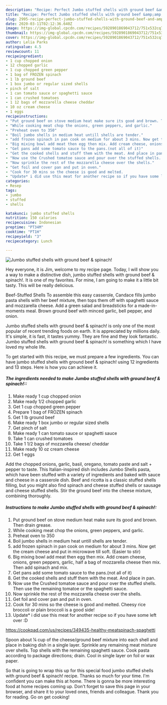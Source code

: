 ```yaml
---
description: "Recipe: Perfect Jumbo stuffed shells with ground beef &amp;amp; spinach!"
title: "Recipe: Perfect Jumbo stuffed shells with ground beef &amp;amp; spinach!"
slug: 2995-recipe-perfect-jumbo-stuffed-shells-with-ground-beef-and-amp-spinach
date: 2020-03-11T02:12:36.640Z
image: https://img-global.cpcdn.com/recipes/5928901869043712/751x532cq70/jumbo-stuffed-shells-with-ground-beef-spinach-recipe-main-photo.jpg
thumbnail: https://img-global.cpcdn.com/recipes/5928901869043712/751x532cq70/jumbo-stuffed-shells-with-ground-beef-spinach-recipe-main-photo.jpg
cover: https://img-global.cpcdn.com/recipes/5928901869043712/751x532cq70/jumbo-stuffed-shells-with-ground-beef-spinach-recipe-main-photo.jpg
author: Lelia Parks
ratingvalue: 4.5
reviewcount: 11
recipeingredient:
- 1 cup chopped onion
- 12 chopped garlic
- 1 cup chopped green pepper
- 1 bag of FROZEN spinach
- 1 lb ground beef
- 1 box jumbo or regular sized shells
- pinch of salt
- 1 can tomato sauce or spaghetti sauce
- 1 can crushed tomatoes
- 1 12 bags of mozzarella cheese cheddar
- 10 oz cream cheese
- 1 eggs
recipeinstructions:
- "Put ground beef on stove medium heat make sure its good and brown. Then drain grease."
- "While cooking meat chop the onions, green peppers, and garlic."
- "Preheat oven to 350"
- "Boil jumbo shells in medium heat untill shells are tender."
- "add frozen spinach in pan cook on medium for about 3 mins. Now get the cream cheese and put in microwave till soft. (Easier to stir)"
- "Big mixing bowl add meat then egg then mix. Add cream cheese, onions, green peppers, garlic, half a bag of mozzarella cheese then mix. Then add spinach and mix."
- "Get pans add some tomato sauce to the pans.(not all of it)"
- "Get the cooked shells and stuff them with the meat. And place in pan."
- "Now use the Crushed tomatoe sauce and pour over the stuffed shells. Then use the remaining tomatoe or the spaghetti sauce."
- "Now sprinkle the rest of the mozzarella cheese over the shells."
- "Get foil and cover pan and put in oven."
- "Cook for 30 mins so the cheese is good and melted.                                   Cheesy rice broccoli or plain broccoli is a good side!"
- "Update* i did use this meat for another recipe so if you have some left over :D  https://cookpad.com/us/recipes/349435-healthy-meatspinach-spaghetti"
categories:
- Resep
tags:
- jumbo
- stuffed
- shells

katakunci: jumbo stuffed shells
nutrition: 150 calories
recipecuisine: Indonesian
preptime: "PT34M"
cooktime: "PT1H"
recipeyield: "3"
recipecategory: Lunch

---
```



![Jumbo stuffed shells with ground beef &amp; spinach!](https://img-global.cpcdn.com/recipes/5928901869043712/751x532cq70/jumbo-stuffed-shells-with-ground-beef-spinach-recipe-main-photo.jpg)

Hey everyone, it is Jim, welcome to my recipe page. Today, I will show you a way to make a distinctive dish, jumbo stuffed shells with ground beef &amp; spinach!. It is one of my favorites. For mine, I am going to make it a little bit tasty. This will be really delicious.

Beef-Stuffed Shells To assemble this easy casserole, Candace fills jumbo pasta shells with her beef mixture, then tops them off with spaghetti sauce and mozzarella cheese. Add a green salad and breadsticks for a made-in-moments meal. Brown ground beef with minced garlic, bell pepper, and onion.

Jumbo stuffed shells with ground beef &amp; spinach! is only one of the most popular of recent trending foods on earth. It is appreciated by millions daily. It's simple, it is fast, it tastes yummy. They are fine and they look fantastic. Jumbo stuffed shells with ground beef &amp; spinach! is something which I have loved my whole life.


To get started with this recipe, we must prepare a few ingredients. You can have jumbo stuffed shells with ground beef &amp; spinach! using 12 ingredients and 13 steps. Here is how you can achieve it.

##### The ingredients needed to make Jumbo stuffed shells with ground beef &amp; spinach!::

1. Make ready 1 cup chopped onion
1. Make ready 1/2 chopped garlic
1. Get 1 cup chopped green pepper
1. Prepare 1 bag of FROZEN spinach
1. Get 1 lb ground beef
1. Make ready 1 box jumbo or regular sized shells
1. Get pinch of salt
1. Make ready 1 can tomato sauce or spaghetti sauce
1. Take 1 can crushed tomatoes
1. Take 1 1/2 bags of mozzarella cheese/ cheddar
1. Make ready 10 oz cream cheese
1. Get 1 eggs


Add the chopped onions, garlic, basil, oregano, tomato paste and salt + pepper to taste. This Italian-inspired dish includes Jumbo Shells pasta, which have been stuffed with a variety of ingredients and baked with sauce and cheese in a casserole dish. Beef and ricotta is a classic stuffed shells filling, but you might also find spinach and cheese stuffed shells or sausage and cheese stuffed shells. Stir the ground beef into the cheese mixture, combining thoroughly. 

##### Instructions to make Jumbo stuffed shells with ground beef &amp; spinach!:

1. Put ground beef on stove medium heat make sure its good and brown. Then drain grease.
1. While cooking meat chop the onions, green peppers, and garlic.
1. Preheat oven to 350
1. Boil jumbo shells in medium heat untill shells are tender.
1. add frozen spinach in pan cook on medium for about 3 mins. Now get the cream cheese and put in microwave till soft. (Easier to stir)
1. Big mixing bowl add meat then egg then mix. Add cream cheese, onions, green peppers, garlic, half a bag of mozzarella cheese then mix. Then add spinach and mix.
1. Get pans add some tomato sauce to the pans.(not all of it)
1. Get the cooked shells and stuff them with the meat. And place in pan.
1. Now use the Crushed tomatoe sauce and pour over the stuffed shells. Then use the remaining tomatoe or the spaghetti sauce.
1. Now sprinkle the rest of the mozzarella cheese over the shells.
1. Get foil and cover pan and put in oven.
1. Cook for 30 mins so the cheese is good and melted.                                   Cheesy rice broccoli or plain broccoli is a good side!
1. Update* i did use this meat for another recipe so if you have some left over :D

https://cookpad.com/us/recipes/349435-healthy-meatspinach-spaghetti


Spoon about ¼ cup of the cheese/ground beef mixture into each shell and place in baking dish in a single layer. Sprinkle any remaining meat mixture over shells. Top shells with the remaining spaghetti sauce. Cook pasta according to package directions; drain. Cool in single layer on foil or wax paper. 

So that is going to wrap this up for this special food jumbo stuffed shells with ground beef &amp; spinach! recipe. Thanks so much for your time. I'm confident you can make this at home. There is gonna be more interesting food at home recipes coming up. Don't forget to save this page in your browser, and share it to your loved ones, friends and colleague. Thank you for reading. Go on get cooking!
